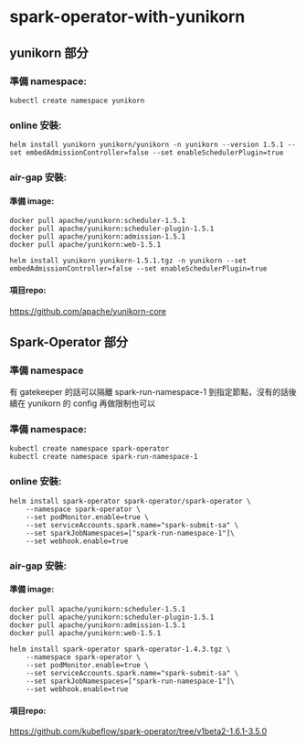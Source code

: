 # spark-operator-with-yunikorn

## yunikorn 部分
### 準備 namespace: ###
```shell
kubectl create namespace yunikorn
```

### online 安裝: ###
```shell
helm install yunikorn yunikorn/yunikorn -n yunikorn --version 1.5.1 --set embedAdmissionController=false --set enableSchedulerPlugin=true 
```

### air-gap 安裝: ###
#### 準備 image: ####
```shell
docker pull apache/yunikorn:scheduler-1.5.1
docker pull apache/yunikorn:scheduler-plugin-1.5.1
docker pull apache/yunikorn:admission-1.5.1
docker pull apache/yunikorn:web-1.5.1
```
```shell
helm install yunikorn yunikorn-1.5.1.tgz -n yunikorn --set embedAdmissionController=false --set enableSchedulerPlugin=true
```

#### 項目repo: ####
<https://github.com/apache/yunikorn-core>


## Spark-Operator 部分
### 準備 namespace ###
有 gatekeeper 的話可以隔離 spark-run-namespace-1 到指定節點，沒有的話後續在 yunikorn 的 config 再做限制也可以
### 準備 namespace: ###
```shell
kubectl create namespace spark-operator
kubectl create namespace spark-run-namespace-1
```

### online 安裝: ###

```shell
helm install spark-operator spark-operator/spark-operator \
    --namespace spark-operator \
    --set podMonitor.enable=true \
    --set serviceAccounts.spark.name="spark-submit-sa" \
    --set sparkJobNamespaces=["spark-run-namespace-1"]\
    --set webhook.enable=true
```

### air-gap 安裝: ###
#### 準備 image: ####
```shell
docker pull apache/yunikorn:scheduler-1.5.1
docker pull apache/yunikorn:scheduler-plugin-1.5.1
docker pull apache/yunikorn:admission-1.5.1
docker pull apache/yunikorn:web-1.5.1
```

```shell
helm install spark-operator spark-operator-1.4.3.tgz \
    --namespace spark-operator \
    --set podMonitor.enable=true \
    --set serviceAccounts.spark.name="spark-submit-sa" \
    --set sparkJobNamespaces=["spark-run-namespace-1"]\
    --set webhook.enable=true
```
#### 項目repo: #### 
<https://github.com/kubeflow/spark-operator/tree/v1beta2-1.6.1-3.5.0>
